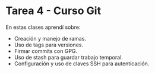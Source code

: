 # Tarea 4 - Curso Git

En estas clases aprendí sobre:
- Creación y manejo de ramas.
- Uso de tags para versiones.
- Firmar commits con GPG.
- Uso de stash para guardar trabajo temporal.
- Configuración y uso de claves SSH para autenticación.